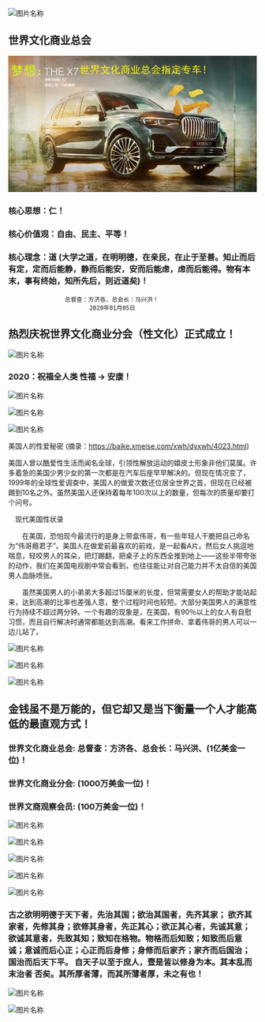 ![图片名称](https://timgsa.baidu.com/timg?image&quality=80&size=b9999_10000&sec=1578285617710&di=dd42fdd93efb4e5bbf7e4b78517c314e&imgtype=0&src=http%3A%2F%2Fbpic.588ku.com%2Felement_origin_min_pic%2F16%2F07%2F02%2F12577748b98a88e.jpg)

## 世界文化商业总会  
![图片名称](https://raw.githubusercontent.com/maxinghong/maxinghong.github.io/master/BMWX7x.jpg)

### 核心思想：仁！

### 核心价值观：自由、民主、平等！

### 核心理念：道 (大学之道，在明明德，在亲民，在止于至善。知止而后有定，定而后能静，静而后能安，安而后能虑，虑而后能得。物有本末，事有终始，知所先后，则近道矣)！

                    总督查：方济各、总会长：马兴洪！
                           2020年01月05日
                                                                     


## 热烈庆祝世界文化商业分会（性文化）正式成立！

![图片名称](https://timgsa.baidu.com/timg?image&quality=80&size=b9999_10000&sec=1577944436534&di=77d610a7a6e0634d2c23c4cdf6fc984d&imgtype=0&src=http%3A%2F%2Fg-search1.alicdn.com%2Fimg%2Fbao%2Fuploaded%2Fi1%2F4053667861%2FO1CN01u10SOT27wNyMWsO4F_%2521%25214053667861.jpg_300x300.jpg)

### 2020：祝福全人类 性福 -> 安康！

![图片名称](https://timgsa.baidu.com/timg?image&quality=80&size=b9999_10000&sec=1577940898003&di=134d915399fa33ed1826c54732fb2a70&imgtype=0&src=http%3A%2F%2Fs15.sinaimg.cn%2Fmiddle%2F472302e9gb3ce40cf0c5e%26690)

![图片名称](https://timgsa.baidu.com/timg?image&quality=80&size=b9999_10000&sec=1577437571925&di=d6383aab3fe9615a92b7d7001c38220a&imgtype=0&src=http%3A%2F%2Fgss0.baidu.com%2F94o3dSag_xI4khGko9WTAnF6hhy%2Fzhidao%2Fpic%2Fitem%2Ffcfaaf51f3deb48fa438cb07fb1f3a292cf57891.jpg)

![图片名称](http://img.mp.itc.cn/upload/20170208/c0136f901aa24aceb277c6a82ff297ea_th.jpg)

美国人的性爱秘密 (摘录：https://baike.xmeise.com/xwh/dyxwh/4023.html)

   美国人曾以酷爱性生活而闻名全球，引领性解放运动的嬉皮士形象非他们莫属。许多着急的美国少男少女的第一次都是在汽车后座早早解决的。但现在情况变了，1999年的全球性爱调查中，美国人的做爱次数还位居全世界之首，但现在已经被踢到10名之外。虽然美国人还保持着每年100次以上的数量，但每次的质量却要打个问号。
     
　现代美国性状录
 
　　在美国，恐怕现今最流行的是身上带盒伟哥，有一些年轻人干脆把自己命名为“伟哥瘾君子”。美国人在做爱前最喜欢的前戏，是一起看A片。然后女人挑逗地喘息，轻咬男人的耳朵，把灯踢翻，把桌子上的东西全推到地上——这些半带夸张的动作，我们在美国电视剧中常会看到，也往往能让对自己能力并不太自信的美国男人血脉喷张。
  
　　虽然美国男人的小弟弟大多超过15厘米的长度，但常需要女人的帮助才能站起来，达到高潮的比率也差强人意，整个过程时间也较短。大部分美国男人的满意性行为持续不超过两分钟。一个有趣的现象是，在美国，有90％以上的女人有自慰习惯，而且自行解决时通常都能达到高潮。看来工作拼命、拿着伟哥的男人可以一边儿站了。
  
![图片名称](https://timgsa.baidu.com/timg?image&quality=80&size=b9999_10000&sec=1578288493792&di=15cdad4105c300864579e1f10fc4d088&imgtype=0&src=http%3A%2F%2Fwww.qhlly.com%2Ffiles%2F2014-05%2F201405260714257353.jpg)  

![图片名称](https://timgsa.baidu.com/timg?image&quality=80&size=b9999_10000&sec=1578536440&di=3ddcec316cff228aacde55aac8ae6962&imgtype=jpg&er=1&src=http%3A%2F%2Fa4.att.hudong.com%2F41%2F33%2F19300544273493153257339105813.png)


![图片名称](https://timgsa.baidu.com/timg?image&quality=80&size=b9999_10000&sec=1577942520091&di=6e1eccb312ec3b7cf578ec7723984b2d&imgtype=0&src=http%3A%2F%2Fimg1.qunarzz.com%2Ftravel%2Fd3%2F1708%2Fe3%2F9e3cb42c56bf1ab5.jpg_r_720x480x95_dbea8551.jpg)


##  金钱虽不是万能的，但它却又是当下衡量一个人才能高低的最直观方式！

### 世界文化商业总会: 总督查：方济各、总会长：马兴洪、(1亿美金一位)！
### 世界文化商业分会: (1000万美金一位)！
### 世界文商观察会员: (100万美金一位)！ 

![图片名称](https://timgsa.baidu.com/timg?image&quality=80&size=b9999_10000&sec=1578023446458&di=b8f4b810340ab2cadfde67fd3cb1d8b0&imgtype=0&src=http%3A%2F%2Fimg.yzcdn.cn%2Fupload_files%2F2018%2F07%2F21%2FFgHV6sJX_VB-Nl-NFEk7wyywB2VJ.jpg%3FimageView2%2F2%2Fw%2F580%2Fh%2F580%2Fq%2F75%2Fformat%2Fjpg)

![图片名称](https://timgsa.baidu.com/timg?image&quality=80&size=b9999_10000&sec=1578026699787&di=7fe6d69c77ec14408cf1951df0e752c6&imgtype=0&src=http%3A%2F%2F91cycn.37cy.com%2Fwww91cycn%2Fupload%2F12-08-12%2F13447505282201.jpg)

![图片名称](https://timgsa.baidu.com/timg?image&quality=80&size=b9999_10000&sec=1578621501&di=80e65a79f52b10a1ac0298e703dd50b7&imgtype=jpg&er=1&src=http%3A%2F%2Fwww.dv37.com%2Fupload%2Feditor%2F201411%2F1416895680_962883.jpg)

![图片名称](http://pic1.zhimg.com/v2-927786d0a4da794b62a676cd30c6bf41_1200x500.jpg)

![图片名称](https://timgsa.baidu.com/timg?image&quality=80&size=b9999_10000&sec=1578124684123&di=92c6b91f95b7ad91c15bed220fb4dc57&imgtype=0&src=http%3A%2F%2Fwww.track-roller.com%2Fimg%2Ftk27100152.jpg)

### 古之欲明明德于天下者，先治其国；欲治其国者，先齐其家； 欲齐其家者，先修其身；欲修其身者，先正其心；欲正其心者，先诚其意；欲诚其意者，先致其知；致知在格物。物格而后知致；知致而后意诚；意诚而后心正；心正而后身修；身修而后家齐；家齐而后国治；国治而后天下平。 自天子以至于庶人，壹是皆以修身为本。其本乱而末治者 否矣。其所厚者薄，而其所薄者厚，未之有也！

![图片名称](https://timgsa.baidu.com/timg?image&quality=80&size=b9999_10000&sec=1578227335342&di=34d4d6ff384c3af335e4d797cf167adc&imgtype=0&src=http%3A%2F%2Fs1.sinaimg.cn%2Fbmiddle%2F56bc687cnd09e74238360%26690)

![图片名称](https://ss1.bdstatic.com/70cFvXSh_Q1YnxGkpoWK1HF6hhy/it/u=251529049,2984637294&fm=26&gp=0.jpg)
